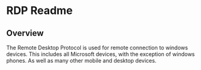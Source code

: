 # RDP Readme

## Overview

The Remote Desktop Protocol is used for remote connection to windows devices. This includes all Microsoft devices, with the exception of windows phones. As well as many other mobile and desktop devices. 
